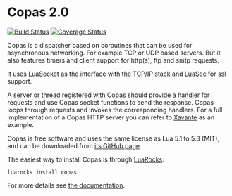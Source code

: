 # Copas 2.0

[![Build Status](https://travis-ci.org/keplerproject/copas.png?branch=master)](https://travis-ci.org/keplerproject/copas)
[![Coverage Status](https://coveralls.io/repos/keplerproject/copas/badge.svg?branch=master&service=github)](https://coveralls.io/github/keplerproject/copas?branch=master)

Copas is a dispatcher based on coroutines that can be used for asynchronous networking. For example TCP or UDP based servers. But it also features timers and client support for http(s), ftp and smtp requests.

It uses [LuaSocket](https://github.com/diegonehab/luasocket) as the interface with the TCP/IP stack and [LuaSec](https://github.com/brunoos/luasec) for ssl support.

A server or thread registered with Copas should provide a handler for requests and use Copas socket functions to send the response. Copas loops through requests and invokes the corresponding handlers. For a full implementation of a Copas HTTP server you can refer to [Xavante](http://keplerproject.github.io/xavante/) as an example.

Copas is free software and uses the same license as Lua 5.1 to 5.3 (MIT), and can be downloaded from [its GitHub page](https://github.com/keplerproject/copas).

The easiest way to install Copas is through [LuaRocks](https://luarocks.org/):

```
luarocks install copas
```

For more details see [the documentation](http://keplerproject.github.io/copas/).

